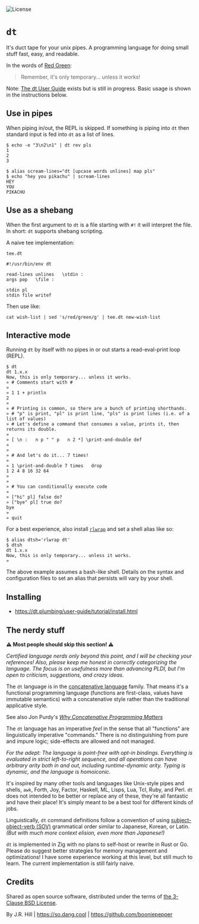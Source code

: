 ![License](https://img.shields.io/github/license/booniepepper/dt)

# `dt`

It's duct tape for your unix pipes. A programming language for doing small
stuff fast, easy, and readable.

In the words of [Red Green](https://www.redgreen.com):

> Remember, it's only temporary... unless it works!

Note: [The dt User Guide](https://dt.plumbing/user-guide/) exists but is still
in progress. Basic usage is shown in the instructions below.


## Use in pipes

When piping in/out, the REPL is skipped. If something is piping into `dt` then
standard input is fed into `dt` as a list of lines.

```
$ echo -e "3\n2\n1" | dt rev pls
1
2
3

$ alias scream-lines="dt [upcase words unlines] map pls"
$ echo "hey you pikachu" | scream-lines
HEY
YOU
PIKACHU
```

## Use as a shebang

When the first argument to `dt` is a file starting with `#!` it will interpret
the file. In short: `dt` supports shebang scripting.

A naive tee implementation:

`tee.dt`

```
#!/usr/bin/env dt

read-lines unlines   \stdin :
args pop   \file :

stdin pl
stdin file writef
```

Then use like:

```
cat wish-list | sed 's/red/green/g' | tee.dt new-wish-list
```

## Interactive mode

Running `dt` by itself with no pipes in or out starts a read-eval-print loop
(REPL).

```
$ dt
dt 1.x.x
Now, this is only temporary... unless it works.
» # Comments start with #
»
» 1 1 + println
2
»
» # Printing is common, so there are a bunch of printing shorthands.
» # "p" is print, "pl" is print line, "pls" is print lines (i.e. of a list of values)
» # Let's define a command that consumes a value, prints it, then returns its double.
»
» [ \n :   n p " " p   n 2 *] \print-and-double def
»
»
» # And let's do it... 7 times!
»
» 1 \print-and-double 7 times   drop
1 2 4 8 16 32 64
»
»
» # You can conditionally execute code
»
» ["hi" pl] false do?
» ["bye" pl] true do?
bye
»
» quit
```

For a best experience, also install
[`rlwrap`](https://github.com/hanslub42/rlwrap) and set a shell alias like so:

```
$ alias dtsh='rlwrap dt'
$ dtsh
dt 1.x.x
Now, this is only temporary... unless it works.
»
```

The above example assumes a bash-like shell. Details on the syntax and
configuration files to set an alias that persists will vary by your shell.


## Installing

* https://dt.plumbing/user-guide/tutorial/install.html


## The nerdy stuff

**⚠️ Most people should skip this section! ⚠️**

_Certified language nerds only beyond this point, and I will be checking your
references! Also, please keep me honest in correctly categorizing the language.
The focus is on usefulness more than advancing PLDI, but I'm open to criticism,
suggestions, and crazy ideas._

The `dt` language is in the [concatenative language](https://concatenative.org)
family. That means it's a functional programming language (functions are
first-class, values have immutable semantics) with a concatenative
style rather than the traditional applicative style.

See also Jon Purdy's [_Why Concatenative Programming Matters_](https://evincarofautumn.blogspot.com/2012/02/why-concatenative-programming-matters.html)

The `dt` language has an imperative _feel_ in the sense that all "functions"
are linguistically imperative "commands." There is no distinguishing from pure
and impure logic; side-effects are allowed and not managed.

_For the adept: The language is point-free with opt-in bindings. Everything
is evaluated in strict left-to-right sequence, and all operations can have
arbitrary arity both in and out, including runtime-dynamic arity. Typing is
dynamic, and the language is homoiconic._

It's inspired by many other tools and languages like Unix-style pipes and
shells, `awk`, Forth, Joy, Factor, Haskell, ML, Lisps, Lua, Tcl, Ruby, and
Perl. `dt` does not intended to be better or replace any of these, they're all
fantastic and have their place! It's simply meant to be a best tool for
different kinds of jobs.

Linguistically, `dt` command definitions follow a convention of using
[subject-object-verb (SOV)](https://en.wikipedia.org/wiki/Subject%E2%80%93object%E2%80%93verb_word_order)
grammatical order similar to Japanese, Korean, or Latin. _(But with much more
context elision, even more than Japanese!)_

`dt` is implemented in Zig with no plans to self-host or rewrite in Rust or Go.
Please do suggest better strategies for memory management and optimizations! I
have some experience working at this level, but still much to learn. The
current implementation is still fairly naive.

## Credits

Shared as open source software, distributed under the terms of [the 3-Clause BSD License](https://opensource.org/license/BSD-3-clause/).

By J.R. Hill | https://so.dang.cool | https://github.com/booniepepper
